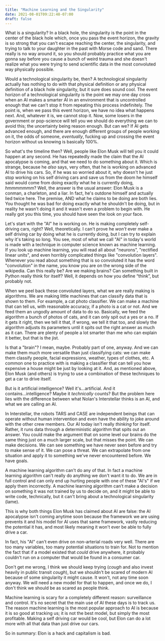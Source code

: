 ```yaml
---
title: "Machine Learning and the Singularity"
date: 2021-08-01T09:22:48-07:00
draft: false
---
```


What is a singularity?
In a black hole, the singularity is the point in the center of the black hole which, once you pass the event horizon, the gravity is so strong that you can't escape reaching the center, the singularity, and trying to talk to your daughter in the past with Morse code and sand.
There really is no way around it, so you should probably practice what you are gonna say before you cause a bunch of weird trauma and she doesn't realize what you were trying to send scientific data in the most convoluted way physically possible.

Would a technological singularity be, then?
A technological singularity actually has nothing to do with that physical definition or any physical definition of a black hole singularity, but it sure does sound cool.
The event horizon of a technological singularity is the point we may one day cross when an AI makes a smarter AI in an environment that is uncontrolled enough that we can't stop it from repeating this process indefinitely.
The point is, when we pass this event horizon, we have no idea what happens next.
And, whatever it is, we cannot stop it.
Now, some losers in the government or pop-science will tell you we should do everything we can to avoid this; the uncertainty being reason enough.
But can we?
If AI gets advanced enough, and there are enough different groups of people working on it, the odds of someone, *eventually*, fucking up and crossing the event horizon without us knowing is basically 100%.

So what's the timeline then?
Well, people like Elon Musk will tell you it could happen at any second.
He has repeatedly made the claim that the AI apocalypse is coming, and that we need to do something about it.
Which is strange, because he *also* says, very often, that he is working on advanced AI to drive his cars.
So, if he was so worried about it, why doesn't he just stop working on his self driving cars and save us from the doom he himself said would come from doing exactly what he is currently doing, *hmmmmmmm*?
Well, the answer is the usual answer: Elon Musk is a conman, a charleton, and a liar.
In fact, he's outdone himself and actually lied twice here.
The premise, AND what he claims to be doing are both lies.
You thought he was bad for doing exactly what he shouldn't be doing, but in reality he wasn't doing it and it wasn't even a problem to begin with.
He really got you this time, you should have seen the look on your face.

Let's start with the "AI" he is working on.
He is making completely self-driving cars, right?
Well, theoretically.
I can't prove he *won't* ever make a self driving car by doing what he is currently doing, but I can try to explain why it's taking so long.
You see, most of what we call "AI" in today's world is made with a technique in computer science known as machine learning.
If you look up machine learning, you will read all about "neurons", "rectified linear units", and even horribly complicated things like "convolution layers".
Whenever you read about something that is so convoluted it has the word "convolution" in the name, you know you are on the wrong side of the wikipedia.
Can this really be?
Are we making brains?
Can something built in Python really think for itself?
Well, it depends on how you define “think”, but probably not.

When we peel back these convoluted layers, what we are really making is algorithms.
We are making little machines that can classify data that is shown to them.
For example, a cat photo classifier.
We can make a machine that can tell us, with reasonable accuracy, if a photo is a cat or not.
And we feed them an ungodly amount of data to do so.
Basically, we feed the algorithm a bunch of photos of cats, and it can only spit out a yes or a no.
If it gets it right, then we tell it that, if wrong, we tell it that too, and slowly the algorithm adjusts its parameters until it spits out the right answer as much as it can.
There are plenty of people a lot smarter than me who can explain it better, but that is the jist.

Is that a "brain"?
I mean, maybe.
Probably part of one, anyway.
And we can make them much more versatile than just classifying cats: we can make them classify people, facial expressions, weather, types of clothes, etc.
A common one to practice with is making a classifier that can tell you how expensive a house might be just by looking at it.
And, as mentioned above, Elon Musk (and others) is trying to use a combination of these techniques to get a car to drive itself.

But is it artificial intelligence?
Well it's...artificial.
And it contains...intelligence?
Maybe it *technically* counts?
But the problem here lies with the difference between what Nolan's Interstellar thinks is an AI, and what we are calling an AI.

In Interstellar, the robots TARS and CASE are independent beings that can operate without human intervention and even have the ability to joke around with the other crew members.
Our AI today isn't really *thinking* for itself.
Rather, it runs data through a deterministic algorithm that spits out an answer.
You could make the argument that on some level our brains do the same thing just on a much larger scale, but that misses the point.
We can make decisions.
We can see something we have never seen before and try to make sense of it.
We can pose a threat.
We can extrapolate from one situation and apply it to something we've never encountered before.
We have goals.

A machine learning algorithm can't do any of that.
In fact a machine learning algorithm can't really do anything we don't want it to do.
We are in full control and can only end up hurting people with one of these "AI's" if we apply them incorrectly.
A machine learning algorithm can’t make a decision on something it was not trained by us to decide on, and it might be able to write code, technically, but it can't bring about a technological singularity (lame).

This is why both things Elon Musk has claimed about AI are false: the AI apocalypse isn't coming anytime soon because the framework we are using prevents it and his model for AI uses that same framework, vastly reducing the potential it has, and most likely meaning it won't ever be able to fully drive a car.

In fact, his "AI" can't even drive on non-arterial roads very well.
There are too many variables, too many potential situations to train for.
Not to mention the fact that if a model existed that *could* drive anywhere, it probably couldn't run on a computer that would be found in a consumer car.

Don't get me wrong, I think we should keep trying (*cough* and also invest heavily in public transit *cough*), but we shouldn't be scared of modern AI because of some singularity it might cause.
It won't, not any time soon anyway.
We will need a new model for that to happen, and once we do, I don't think we should be as scared as people think.

Machine learning is scary for a completely different reason: surveillance and control.
It's no secret that the main use of AI these days is to track us.
The reason machine learning is the most popular approach to AI is because it is so good at tracking us; it is not the best model, but simply the most profitable.
Making a self driving car would be cool, but Elon can do a lot more with all that data than just drive our cars.

So in summary: Elon is a hack and capitalism is bad.

